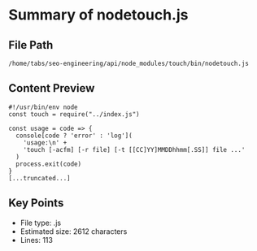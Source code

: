 # Summary of nodetouch.js
  
## File Path
`/home/tabs/seo-engineering/api/node_modules/touch/bin/nodetouch.js`

## Content Preview
```
#!/usr/bin/env node
const touch = require("../index.js")

const usage = code => {
  console[code ? 'error' : 'log'](
    'usage:\n' +
    'touch [-acfm] [-r file] [-t [[CC]YY]MMDDhhmm[.SS]] file ...'
  )
  process.exit(code)
}
[...truncated...]
```

## Key Points
- File type: .js
- Estimated size: 2612 characters
- Lines: 113
